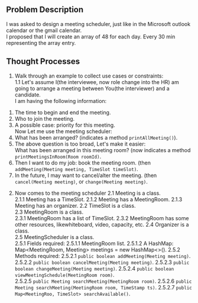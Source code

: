 ## Problem Description 
I was asked to design a meeting scheduler, just like in the Microsoft outlook calendar or the gmail calendar.    
 I proposed that I will create an array of 48 for each day. Every 30 min representing the array entry.     
  
 ## Thought Processes 
 1. Walk through an example to collect use cases or constraints:  
 1.1 Let's assume I(the interviewee, now role change into the HR) am going to arrange a meeting 
 between You(the interviewer) and a candidate.  
 I am having the following information:   
 1) The time to begin and end the meeting.  
 2) Who to join the meeting.  
 3) A possible case: priority for this meeting.   
 Now Let me use the meeting scheduler:  
 1) What has been arranged? (indicates a method `printAllMeeting()`). 
 2) The above question is too broad, Let's make it easier:  
 What has been arranged in this meeting room?  (now indicates a method `printMeetingsInRoom(Room roomId)`. 
 3) Then I want to do my job: book the meeting room. (then `addMeeting(Meeting meeting, TimeSlot timeSlot)`.   
 4) In the future, I may want to cancel/alter the meeting. (then `cancel(Meeting meeting)`, or `change(Meeting meeting)`. 
 2. Now comes to the meeting scheduler
2.1 Meeting is a class.  
2.1.1 Meeting has a TimeSlot. 
2.1.2 Meeting has a MeetingRoom. 
2.1.3 Meeting has an organizer. 
2.2 TimeSlot is a class.  
2.3 MeetingRoom is a class.  
2.3.1 MeetingRoom has a list of TimeSlot. 
2.3.2 MeetingRoom has some other resources, likewhiteboard, video, capacity, etc. 
2.4 Organizer is a class.   
2.5 MeetingScheduler is a class.   
2.5.1 Fields required: 
2.5.1.1 MeetingRoom list. 
2.5.1.2 A HashMap: Map<MeetingRoom, Meeting> meetings = new HashMap<>(). 
2.5.2 Methods required: 
2.5.2.1 `public boolean addMeeting(Meeting meeting)`. 
2.5.2.2 `public boolean cancelMeeting(Meeting meeting)`. 
2.5.2.3 `public boolean changeMeeting(Meeting meeting)`. 
2.5.2.4 `public boolean viewMeetingSchedule(MeetingRoom room)`.  
2.5.2.5 `public Meeting searchMeeting(MeetingRoom room)`. 
2.5.2.6 `public Meeting searchMeeting(MeetingRoom room, TimeStamp ts)`. 
2.5.2.7 `public Map<MeetingRoo, TimeSlot> searchAvailable()`. 


 
 
 
 
 
 
 
 
 
